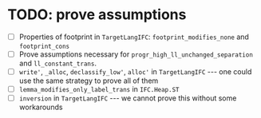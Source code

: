 # TODO: prove assumptions
- [ ] Properties of footprint in `TargetLangIFC`: `footprint_modifies_none` and `footprint_cons`
- [ ] Prove assumptions necessary for `progr_high_ll_unchanged_separation` and `ll_constant_trans`.
- [ ] `write'`, `_alloc`, `declassify_low'`, `alloc'` in `TargetLangIFC` --- one could use the same strategy to prove all of them
- [ ] `lemma_modifies_only_label_trans` in `IFC.Heap.ST`
- [ ] `inversion` in `TargetLangIFC` --- we cannot prove this without some workarounds